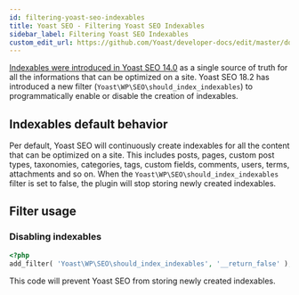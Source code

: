 ```yaml
---
id: filtering-yoast-seo-indexables
title: Yoast SEO - Filtering Yoast SEO Indexables
sidebar_label: Filtering Yoast SEO Indexables
custom_edit_url: https://github.com/Yoast/developer-docs/edit/master/docs/customization/yoast-seo/filters/filtering-yoast-seo-indexables.md
---
```


[Indexables were introduced in Yoast SEO 14.0](https://yoast.com/innovations/indexables/) as a single source of truth for all the informations that can be optimized on a site. Yoast SEO 18.2 has introduced a new filter (`Yoast\WP\SEO\should_index_indexables`) to programmatically enable or disable the creation of indexables.

## Indexables default behavior

Per default, Yoast SEO will continuously create indexables for all the content that can be optimized on a site. This includes posts, pages, custom post types, taxonomies, categories, tags, custom fields, comments, users, terms, attachments and so on. When the `Yoast\WP\SEO\should_index_indexables` filter is set to false, the plugin will stop storing newly created indexables.

## Filter usage

### Disabling indexables

```php
<?php
add_filter( 'Yoast\WP\SEO\should_index_indexables', '__return_false' );
```

This code will prevent Yoast SEO from storing newly created indexables.
